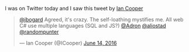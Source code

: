 I was on Twitter today and I saw this tweet by [Ian Cooper](https://twitter.com/ICooper/)

<blockquote class="twitter-tweet" data-lang="en"><p lang="en" dir="ltr"><a href="https://twitter.com/jbogard">@jbogard</a> Agreed, it&#39;s crazy. The self-loathing mystifies me. All web C# use multiple languages (SQL and JS?) <a href="https://twitter.com/Adron">@Adron</a> <a href="https://twitter.com/aliostad">@aliostad</a> <a href="https://twitter.com/randompunter">@randompunter</a></p>&mdash; Ian Cooper (@ICooper) <a href="https://twitter.com/ICooper/status/742758275133890560">June 14, 2016</a></blockquote>
<script async src="//platform.twitter.com/widgets.js" charset="utf-8"></script>

